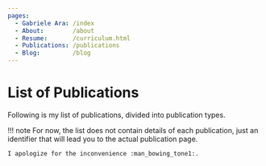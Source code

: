 ```yaml
---
pages:
  - Gabriele Ara: /index
  - About:        /about
  - Resume:       /curriculum.html
  - Publications: /publications
  - Blog:         /blog
---
```


# List of Publications

Following is my list of publications, divided into publication types.

!!! note
    For now, the list does not contain details of each publication, just an identifier that will lead you to the actual publication page.

    I apologize for the inconvenience :man_bowing_tone1:.



<div id='publist'>
</div>

<script>
    function generate_publist() {
        const destination = document.getElementById('publist')
        const sections = document.querySelectorAll('li.md-nav__item--section');
        sections.forEach(section => {
            const label_elem = section.querySelector('label.md-nav__link').querySelector('.md-ellipsis');
            if(!label_elem || !label_elem.firstChild)
                return;

            const label = label_elem.firstChild.nodeValue.trim();
            if (label == 'Posts')
                return;

            const section_title = document.createElement('h2')
            section_title.appendChild(document.createTextNode(label));
            destination.appendChild(section_title);

            const elements = section.querySelectorAll('li.md-nav__item');
            elements.forEach(el => {
                const link = el.querySelector('a[href]');
                const link_span = link.querySelector('.md-ellipsis');
                const text = link_span.firstChild.nodeValue.trim()
                const url = link.href.trim()

                const link_node = document.createElement('a');
                link_node.href = url;
                link_node.appendChild(document.createTextNode(text));

                const element_node = document.createElement('p');
                element_node.appendChild(link_node);
                destination.appendChild(element_node);
            });
        });
    }

    generate_publist();
</script>

<style>
</style>
